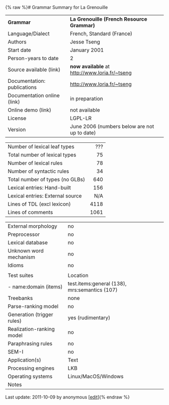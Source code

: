 {% raw %}# Grammar Summary for La Grenouille

|                             |                                                   |
|:----------------------------|:--------------------------------------------------|
| **Grammar**                 | **La Grenouille (French Resource Grammar)**       |
| Language/Dialect            | French, Standard (France)                         |
| Authors                     | Jesse Tseng                                       |
| Start date                  | January 2001                                      |
| Person-years to date        | 2                                                 |
| Source available (link)     | **now available** at <http://www.loria.fr/~tseng> |
| Documentation: publications | <http://www.loria.fr/~tseng>                      |
| Documentation online (link) | in preparation                                    |
| Online demo (link)          | not available                                     |
| License                     | LGPL-LR                                           |
| Version                     | June 2006 (numbers below are not up to date)      |

|                                  |      |
|----------------------------------|-----:|
| Number of lexical leaf types     |  ??? |
| Total number of lexical types    |   75 |
| Number of lexical rules          |   78 |
| Number of syntactic rules        |   34 |
| Total number of types (no GLBs)  |  640 |
| Lexical entries: Hand-built      |  156 |
| Lexical entries: External source |  N/A |
| Lines of TDL (excl lexicon)      | 4118 |
| Lines of comments                | 1061 |

|                            |                                               |
|----------------------------|:----------------------------------------------|
| External morphology        | no                                            |
| Preprocessor               | no                                            |
| Lexical database           | no                                            |
| Unknown word mechanism     | no                                            |
| Idioms                     | no                                            |
|                            |                                               |
| Test suites                | Location                                      |
| \- name:domain (items)     | test.items:general (138), mrs:semantics (107) |
| Treebanks                  | none                                          |
| Parse-ranking model        | no                                            |
| Generation (trigger rules) | yes (rudimentary)                             |
| Realization-ranking model  | no                                            |
| Paraphrasing rules         | no                                            |
| SEM-I                      | no                                            |
| Application(s)             | Text                                          |
| Processing engines         | LKB                                 |
| Operating systems          | Linux/MacOS/Windows                           |
| Notes                      |                                               |

Last update: 2011-10-09 by anonymous [[edit](https://github.com/delph-in/docs/wiki/GrenouilleSummary/_edit)]{% endraw %}